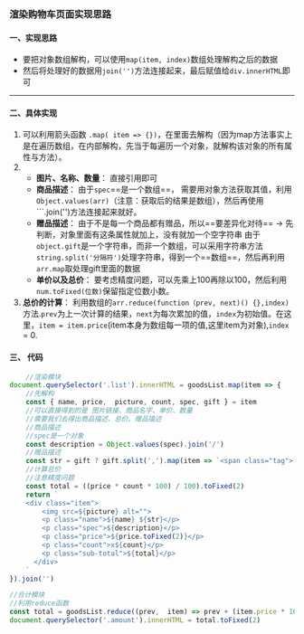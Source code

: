### 渲染购物车页面实现思路

#### 一、实现思路
* 要把对象数组解构，可以使用```map(item, index)```数组处理解构之后的数据
* 然后将处理好的数据用```join('')```方法连接起来，最后赋值给```div.innerHTML```即可

---

#### 二、具体实现
1. 可以利用箭头函数 ```.map( item => {})```，在里面去解构（因为map方法事实上是在遍历数组，在内部解构，先当于每遍历一个对象，就解构该对象的所有属性与方法）。
2.  * **图片、名称、数量**： 直接引用即可
    * **商品描述**： 由于```spec```==是一个数组==， 需要用对象方法获取其值，利用```Object.values(arr)```（注意：获取后的结果是数组），然后再使用```.join('')方法连接起来就好。
    * **赠品描述**： 由于不是每一个商品都有赠品，所以==要差异化对待== $\rightarrow$ 先判断，对象里面有这条属性就加上，没有就加一个空字符串
    由于```object.gift```是一个字符串，而非一个数组，可以采用字符串方法```string.split('分隔符')```处理字符串，得到一个==数组==，然后再利用```arr.map```取处理gift里面的数据
    * **单价以及总价**： 要考虑精度问题，可以先乘上100再除以100，然后利用```num.toFixed(位数)```保留指定位数小数。
3. **总价的计算**： 利用数组的```arr.reduce(function（prev, next)() {},index)```方法.```prev```为上一次计算的结果，```next```为每次累加的值，```index```为初始值。在这里，```item = item.price```(item本身为数组每一项的值,这里item为对象),```index``` = 0.

#### 三、 代码
```Javascript
    //渲染模块
document.querySelector('.list').innerHTML = goodsList.map(item => {
    //先解构
    const { name, price,  picture, count, spec, gift } = item
    //可以直接得到的是 图片链接、商品名字、单价、数量 
    //需要我们去得出商品描述、总价、赠品描述
    //商品描述
    //spec是一个对象
    const description = Object.values(spec).join('/')
    //赠品描述
    const str = gift ? gift.split(',').map(item => `<span class="tag">【赠品】${item}</span> `).join('') : ''
    //计算总价 
    //注意精度问题
    const total = ((price * count * 100) / 100).toFixed(2)
    return `
    <div class="item">
        <img src=${picture} alt="">
        <p class="name">${name} ${str}</p>
        <p class="spec">${description}</p>
        <p class="price">${price.toFixed(2)}</p>
        <p class="count">x${count}</p>
        <p class="sub-total">${total}</p>
      </div>
    `
}).join('')

//合计模块
//利用reduce函数
const total = goodsList.reduce((prev,  item) => prev + (item.price * 100 * item.count) / 100 , 0)
document.querySelector('.amount').innerHTML = total.toFixed(2)
```